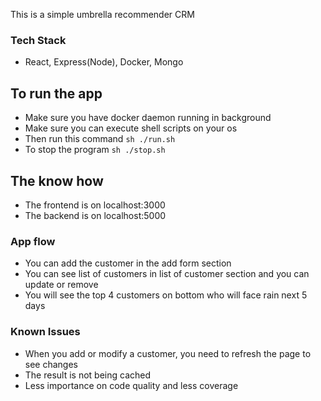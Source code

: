 This is a simple umbrella recommender CRM


### Tech Stack
- React, Express(Node), Docker, Mongo

## To run the app
- Make sure you have docker daemon running in background
- Make sure you can execute shell scripts on your os
- Then run this command `sh ./run.sh`
- To stop the program `sh ./stop.sh`


## The know how
- The frontend is on localhost:3000
- The backend is on localhost:5000


### App flow
- You can add the customer in the add form section
- You can see list of customers in list of customer section and you can update or remove
- You will see the top 4 customers on bottom who will face rain next 5 days


### Known Issues
- When you add or modify a customer, you need to refresh the page to see changes
- The result is not being cached 
- Less importance on code quality and less coverage



